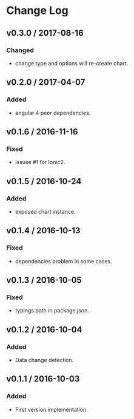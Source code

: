 # Change Log

## v0.3.0 / 2017-08-16
### Changed
- change type and options will re-create chart.

## v0.2.0 / 2017-04-07
### Added
- angular 4 peer dependencies.

## v0.1.6 / 2016-11-16
### Fixed
- issuse #1 for Ionic2.

## v0.1.5 / 2016-10-24
### Added
- exposed chart instance.

## v0.1.4 / 2016-10-13
### Fixed
- dependencies problem in some cases.

## v0.1.3 / 2016-10-05
### Fixed
- typings path in package.json.

## v0.1.2 / 2016-10-04
### Added
- Data change detection.

## v0.1.1 / 2016-10-03
### Added
- First version implementation.
